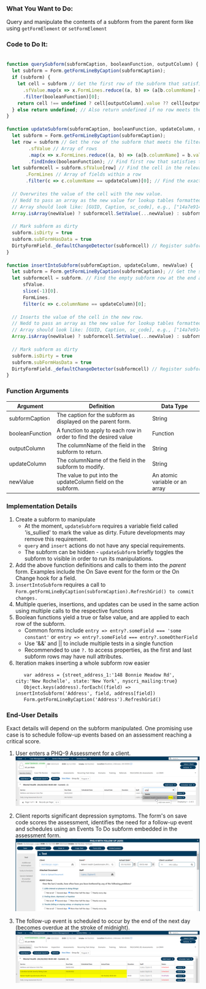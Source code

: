 ### What You Want to Do:
Query and manipulate the contents of a subform from the parent form like using `getFormElement` or `setFormElement`

### Code to Do It:
```javascript

function querySubform(subformCaption, booleanFunction, outputColumn) {
  let subform = Form.getFormLineByCaption(subformCaption);
  if (subform) {
    let cell = subform // Get the first row of the subform that satisfies the filter condition
      .sfValue.map(x => x.FormLines.reduce((a, b) => (a[b.columnName] = b.value ? b.value : b.lutValue,  a), {}))
      .filter(booleanFunction)[0];
    return cell !== undefined ? cell[outputColumn].value ?? cell[outputColumn] : undefined; // If the cell exists in the row, output the value; otherwise return undefined.
  } else return undefined; // Also return undefined if no row meets the filter criterion.
}

function updateSubform(subformCaption, booleanFunction, updateColumn, newValue) {
  let subform = Form.getFormLineByCaption(subformCaption);
  let row = subform // Get the row of the subform that meets the filter condition
        .sfValue // Array of rows
        .map(x => x.FormLines.reduce((a, b) => (a[b.columnName] = b.value ? b.value : b.lutValue,  a), {})) // Convert each row to a key:value pair
        .findIndex(booleanFunction); // Find first row that satisfies the lookup function
  let subformcell = subform.sfValue[row] // Find the cell in the relevant row corresponding to the field to update
       .FormLines // Array of fields within a row
       .filter(c => c.columnName == updateColumn)[0]; // Find the exact cell to update.

  // Overwrites the value of the cell with the new value.
  // Nedd to pass an array as the new value for lookup tables formatted as foreign keys.
  // Array should look like: [GUID, Caption, sc_code], e.g., ["14a7e914-e609-47a1-9435-d2ad77c96c97", "Unknown", "UN"]
  Array.isArray(newValue) ? subformcell.SetValue(...newValue) : subformcell.value = newValue;

  // Mark subform as dirty
  subform.isDirty = true
  subform.subFormHasData = true
  DirtyFormField._defaultChangeDetector(subformcell) // Register subform as dirty to prompt myEvolv to save
}

function insertIntoSubform(subformCaption, updateColumn, newValue) {
  let subform = Form.getFormLineByCaption(subformCaption); // Get the subform element
  let subformcell = subform. // Find the empty subform row at the end and the field to insert in it.
      sfValue.
      slice(-1)[0].
      FormLines.
      filter(c => c.columnName == updateColumn)[0];

  // Inserts the value of the cell in the new row.
  // Nedd to pass an array as the new value for lookup tables formatted as foreign keys.
  // Array should look like: [GUID, Caption, sc_code], e.g., ["14a7e914-e609-47a1-9435-d2ad77c96c97", "Unknown", "UN"]
  Array.isArray(newValue) ? subformcell.SetValue(...newValue) : subformcell.value = newValue;
  
  // Mark subform as dirty
  subform.isDirty = true
  subform.subFormHasData = true
  DirtyFormField._defaultChangeDetector(subformcell) // Register subform as dirty to prompt myEvolv to save
}
```

### Function Arguments
|Argument       |Definition |Data Type|
|---            |---        |---      |
|subformCaption |The caption for the subform as displayed on the parent form.|String|
|booleanFunction|A function to apply to each row in order to find the desired value|Function|
|outputColumn   |The columnName of the field in the subform to return.|String|
|updateColumn   |The columnName of the field in the subform to modify.|String|
|newValue       |The value to put into the updateColumn field on the subform.|An atomic variable or an array|

### Implementation Details
1. Create a subform to manipulate
    * At the moment, `updateSubform` requires a variable field called 'is_sullied' to mark the value as dirty. Future developments may remove this requirement.
    * `query` and `insert` actions do not have any special requirements.
    * The subform can be hidden - `updateSubform` briefly toggles the subform to visible in order to run its manipulations.
2. Add the above function definitions and calls to them into the *parent* form. Examples include the On Save event for the form or the On Change hook for a field.
3. `insertIntoSubform` requires a call to `Form.getFormLineByCaption(subformCaption).RefreshGrid() to commit changes.`
4. Multiple queries, insertions, and updates can be used in the same action using multiple calls to the respective functions
5. Boolean functions yield a true or false value, and are applied to each row of the subform.
    * Common forms include `entry => entry?.someField === 'some constant'` or `entry => entry?.someField === entry?.someOtherField`
    * Use '&amp;&amp;' and || to include multiple tests in a single function
    * Recommended to use `?.` to access properties, as the first and last subform rows may have null attributes.
7. Iteration makes inserting a whole subform row easier
    ```
       var address = {street_address_1:'148 Bonnie Meadow Rd', city:'New Rochelle', state:'New York', nyscri_mailing:true}
       Object.keys(address).forEach((field) => insertIntoSubform('Address', field, address[field])
       Form.getFormLineByCaption('Address').RefreshGrid() 
    ```
### End-User Details
Exact details will depend on the subform manipulated.
One promising use case is to schedule follow-up events based on an assessment reaching a critical score.

1. User enters a PHQ-9 Assessment for a client.
![An assessment being selected in the Client Service Entry Screen](/JavaScript%20Functions/assets/images/Subform%20Manipulation%201.png "An assessment being selected in the Client Service Entry Screen")

2. Client reports significant depression symptoms. The form's on save code scores the assessment, identifies the need for a follow-up  event and schedules using an Events To Do subform embedded in the assessment form. 
![An assessment form being completed](/JavaScript%20Functions/assets/images/Subform%20Manipulation%202.png "An assessment form being completed")

3. The follow-up event is scheduled to occur by the end of the next day (becomes overdue at the stroke of midnight). 
![The Client Service Entry Screen now showing the completed assessment and a follow-up task](/JavaScript%20Functions/assets/images/Subform%20Manipulation%203.png "The Client Service Entry Screen now showing the completed assessment and a follow-up task")
